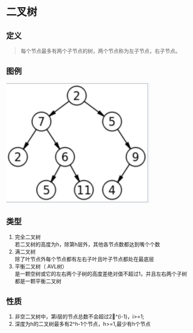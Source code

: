# 二叉树
## 定义
>每个节点最多有两个子节点的树，两个节点称为左子节点，右子节点。
## 图例
![二叉树](../images/binarytree.png)
## 类型
1. 完全二叉树  
若二叉树的高度为h，除第h层外，其他各节点数都达到嘴个个数
2. 满二叉树  
除了叶节点外每个节点都有左右子叶且叶子节点都处在最底层
3. 平衡二叉树（ AVL树）  
是一颗空树或它的左右两个子树的高度差绝对值不超过1，并且左右两个子树都是一颗平衡二叉树
## 性质
1. 非空二叉树中，第i层的节点总数不会超过2^(i-1)，i>=1;
2. 深度为h的二叉树最多有2^h-1个节点，h>=1,最少有h个节点 

